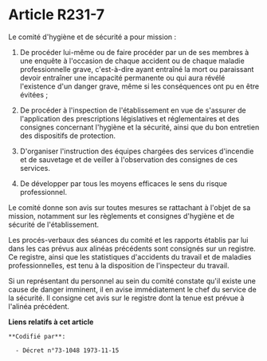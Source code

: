 # Article R231-7

Le comité d'hygiène et de sécurité a pour mission :

1. De procéder lui-même ou de faire procéder par un de ses membres à une enquête à l'occasion de chaque accident ou de chaque
maladie professionnelle grave, c'est-à-dire ayant entraîné la mort ou paraissant devoir entraîner une incapacité permanente
ou qui aura révélé l'existence d'un danger grave, même si les conséquences ont pu en être évitées ;

2. De procéder à l'inspection de l'établissement en vue de s'assurer de l'application des prescriptions législatives et
réglementaires et des consignes concernant l'hygiène et la sécurité, ainsi que du bon entretien des dispositifs de
protection.

3. D'organiser l'instruction des équipes chargées des services d'incendie et de sauvetage et de veiller à l'observation des
consignes de ces services.

4. De développer par tous les moyens efficaces le sens du risque professionnel.

Le comité donne son avis sur toutes mesures se rattachant à l'objet de sa mission, notamment sur les règlements et consignes
d'hygiène et de sécurité de l'établissement.

Les procés-verbaux des séances du comité et les rapports établis par lui dans les cas prévus aux alinéas précédents sont
consignés sur un registre. Ce registre, ainsi que les statistiques d'accidents du travail et de maladies professionnelles,
est tenu à la disposition de l'inspecteur du travail.

Si un représentant du personnel au sein du comité constate qu'il existe une cause de danger imminent, il en avise
immédiatement le chef du service de la sécurité. Il consigne cet avis sur le registre dont la tenue est prévue à l'alinéa
précédent.

**Liens relatifs à cet article**

	**Codifié par**:

	  - Décret n°73-1048 1973-11-15
